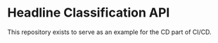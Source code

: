 # Headline Classification API
This repository exists to serve as an example for the CD part of CI/CD.
